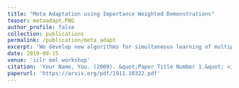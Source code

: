 ```yaml
---
title: "Meta Adaptation using Importance Weighted Demonstrations"
teaser: metaadapt.PNG
author_profile: false
collection: publications
permalink: /publication/meta_adapt
excerpt: 'We develop new algorithms for simultaneous learning of multiple tasks (e.g., image classification, depth estimation), and for adapting to unseen task/domain distributions within those high-level tasks (e.g., different environments). First, we learn common representations underlying all tasks. We then propose an attention mechanism to dynamically specialize the network, at runtime, for each task. Our approach is based on weighting each feature map of the backbone network, based on its relevance to a particular task. To achieve this, we enable the attention module to learn task representations during training, which are used to obtain attention weights. Our method improves performance on new, previously unseen environments. We highlight performance improvements for Multi-Task Meta Learning of 4 tasks (image classification, depth, vanishing point, and surface normal estimation), each over 10 to 25 test domains/environments, a result that could not be achieved with standard meta learning techniques like MAML.'
date: 2019-09-15
venue: 'iclr eml workshop'
citation: 'Your Name, You. (2009). &quot;Paper Title Number 1.&quot; <i>Journal 1</i>. 1(1).'
paperurl: 'https://arxiv.org/pdf/1911.10322.pdf'
---
```

